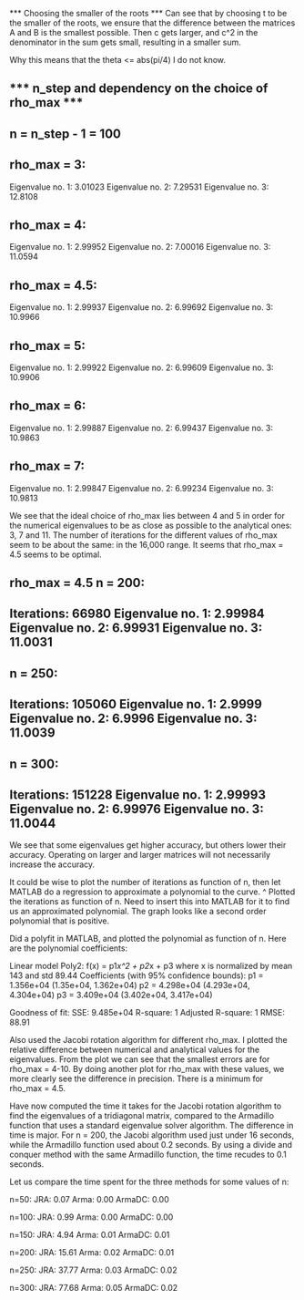 *** Choosing the smaller of the roots ***
Can see that by choosing t to be the smaller of the roots, we ensure that the
difference between the matrices A and B is the smallest possible. Then c gets
larger, and c^2 in the denominator in the sum gets small, resulting in a smaller
sum. 

Why this means that the theta <= abs(pi/4) I do not know.

*** n_step and dependency on the choice of rho_max ***
--------------------
n = n_step - 1 = 100
--------------------

rho_max = 3:
--------------------------
Eigenvalue no. 1:	3.01023
Eigenvalue no. 2:	7.29531
Eigenvalue no. 3:	12.8108

rho_max = 4:
---------------------------
Eigenvalue no. 1:	2.99952
Eigenvalue no. 2:	7.00016
Eigenvalue no. 3:	11.0594

rho_max = 4.5:
---------------------------
Eigenvalue no. 1:	2.99937
Eigenvalue no. 2:	6.99692
Eigenvalue no. 3:	10.9966

rho_max = 5:
---------------------------
Eigenvalue no. 1:	2.99922
Eigenvalue no. 2:	6.99609
Eigenvalue no. 3:	10.9906

rho_max = 6:
---------------------------
Eigenvalue no. 1:	2.99887
Eigenvalue no. 2:	6.99437
Eigenvalue no. 3:	10.9863

rho_max = 7:
---------------------------
Eigenvalue no. 1:	2.99847
Eigenvalue no. 2:	6.99234
Eigenvalue no. 3:	10.9813

We see that the ideal choice of rho_max lies between 4 and 5 in order for the
numerical eigenvalues to be as close as possible to the analytical ones: 3, 7
and 11. The number of iterations for the different values of rho_max seem to be
about the same: in the 16,000 range. It seems that rho_max = 4.5 seems to be 
optimal.

rho_max = 4.5
n = 200:
---------------------------
Iterations: 66980
Eigenvalue no. 1:	2.99984
Eigenvalue no. 2:	6.99931
Eigenvalue no. 3:	11.0031
---------------------------

n = 250:
---------------------------
Iterations: 105060
Eigenvalue no. 1:	2.9999
Eigenvalue no. 2:	6.9996
Eigenvalue no. 3:	11.0039
---------------------------

n = 300:
---------------------------
Iterations: 151228
Eigenvalue no. 1:	2.99993
Eigenvalue no. 2:	6.99976
Eigenvalue no. 3:	11.0044
---------------------------

We see that some eigenvalues get higher accuracy, but others lower their
accuracy. Operating on larger and larger matrices will not necessarily increase
the accuracy.

It could be wise to plot the number of iterations as function of n, then let
MATLAB do a regression to approximate a polynomial to the curve.
^
Plotted the iterations as function of n. Need to insert this into MATLAB for it
to find us an approximated polynomial. The graph looks like a second order
polynomial that is positive.

Did a polyfit in MATLAB, and plotted the polynomial as function of n. Here
are the polynomial coefficients:

Linear model Poly2:
f(x) = p1*x^2 + p2*x + p3
where x is normalized by mean 143 and std 89.44
Coefficients (with 95% confidence bounds):
p1 =   1.356e+04  (1.35e+04, 1.362e+04)
p2 =   4.298e+04  (4.293e+04, 4.304e+04)
p3 =   3.409e+04  (3.402e+04, 3.417e+04)

Goodness of fit:
SSE: 9.485e+04
R-square: 1
Adjusted R-square: 1
RMSE: 88.91

Also used the Jacobi rotation algorithm for different rho_max. I plotted the
relative difference between numerical and analytical values for the eigenvalues.
From the plot we can see that the smallest errors are for rho_max = 4-10.
By doing another plot for rho_max with these values, we more clearly see
the difference in precision. There is a minimum for rho_max = 4.5.

Have now computed the time it takes for the Jacobi rotation algorithm to find
the eigenvalues of a tridiagonal matrix, compared to the Armadillo function that
uses a standard eigenvalue solver algorithm. The difference in time is major.
For n = 200, the Jacobi algorithm used just under 16 seconds, while the 
Armadillo function used about 0.2 seconds. By using a divide and conquer method
with the same Armadillo function, the time recudes to 0.1 seconds.

Let us compare the time spent for the three methods for some values of n:

n=50:
JRA: 0.07
Arma: 0.00
ArmaDC: 0.00

n=100:
JRA: 0.99
Arma: 0.00
ArmaDC: 0.00

n=150:
JRA: 4.94
Arma: 0.01
ArmaDC: 0.01

n=200:
JRA: 15.61
Arma: 0.02
ArmaDC: 0.01

n=250:
JRA: 37.77
Arma: 0.03
ArmaDC: 0.02

n=300:
JRA: 77.68
Arma: 0.05
ArmaDC: 0.02





